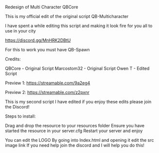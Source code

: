 Redesign of Multi Character QBCore

This is my official edit of the original script QB-Multicharacter

I have spent a while editing this script and making it look fire for you all to use in your city

https://discord.gg/MnHRK2DBtU


For this to work you must have QB-Spawn

Credits:

QBCore - Original Script 
Marcostom32 - Original Script
Owen T - Edited Script

Preview 1: https://streamable.com/9a2eg4

Preview 2: https://streamable.com/z2pxnr

This is my second script I have edited if you enjoy these edits please join the Discord!

Steps to install:

Drag and drop the resource to your resources folder Ensure you have started the resource in your server.cfg Restart your server and enjoy

You can edit the LOGO By going into Index.html and opening it edit the src image link If you need help join the discord and I will help you do this!
